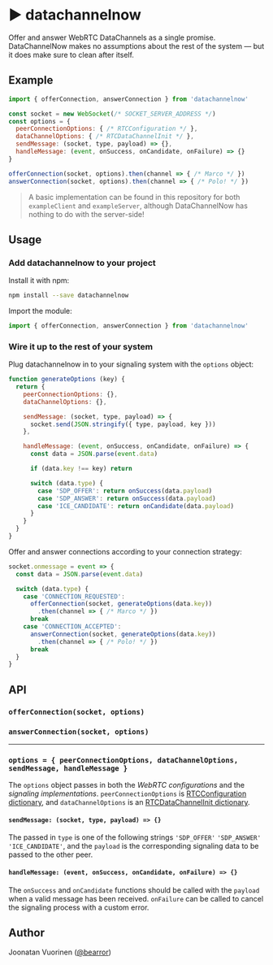 # ▶ datachannelnow

Offer and answer WebRTC DataChannels as a single promise. DataChannelNow makes no assumptions about the rest of the system — but it does make sure to clean after itself.

## Example

```js
import { offerConnection, answerConnection } from 'datachannelnow'

const socket = new WebSocket(/* SOCKET_SERVER_ADDRESS */)
const options = {
  peerConnectionOptions: { /* RTCConfiguration */ },
  dataChannelOptions: { /* RTCDataChannelInit */ },
  sendMessage: (socket, type, payload) => {},
  handleMessage: (event, onSuccess, onCandidate, onFailure) => {}
}

offerConnection(socket, options).then(channel => { /* Marco */ })
answerConnection(socket, options).then(channel => { /* Polo! */ })
```
> A basic implementation can be found in this repository for both `exampleClient` and `exampleServer`, although DataChannelNow has nothing to do with the server-side!

## Usage

### Add datachannelnow to your project

Install it with npm:
```bash
npm install --save datachannelnow
```

Import the module:
```js
import { offerConnection, answerConnection } from 'datachannelnow'
```

### Wire it up to the rest of your system

Plug datachannelnow in to your signaling system with the `options` object:
```js
function generateOptions (key) {
  return {
    peerConnectionOptions: {},
    dataChannelOptions: {},

    sendMessage: (socket, type, payload) => {
      socket.send(JSON.stringify({ type, payload, key }))
    },

    handleMessage: (event, onSuccess, onCandidate, onFailure) => {
      const data = JSON.parse(event.data)

      if (data.key !== key) return

      switch (data.type) {
        case 'SDP_OFFER': return onSuccess(data.payload)
        case 'SDP_ANSWER': return onSuccess(data.payload)
        case 'ICE_CANDIDATE': return onCandidate(data.payload)
      }
    }
  }
}
```

Offer and answer connections according to your connection strategy:
```js
socket.onmessage = event => {
  const data = JSON.parse(event.data)

  switch (data.type) {
    case 'CONNECTION_REQUESTED':
      offerConnection(socket, generateOptions(data.key))
        .then(channel => { /* Marco */ })
      break
    case 'CONNECTION_ACCEPTED':
      answerConnection(socket, generateOptions(data.key))
        .then(channel => { /* Polo! */ })
      break
  }
}
```

## API

### `offerConnection(socket, options)`

### `answerConnection(socket, options)`

---

### `options = { peerConnectionOptions, dataChannelOptions, sendMessage, handleMessage }`
The `options` object passes in both the *WebRTC configurations* and the *signaling implementations*. `peerConnectionOptions` is [RTCConfiguration dictionary](https://developer.mozilla.org/en-US/docs/Web/API/RTCPeerConnection/RTCPeerConnection#RTCConfiguration_dictionary), and `dataChannelOptions` is an [RTCDataChannelInit dictionary](https://developer.mozilla.org/en-US/docs/Web/API/RTCPeerConnection/createDataChannel#RTCDataChannelInit_dictionary).

#### `sendMessage: (socket, type, payload) => {}`
The passed in `type` is one of the following strings `'SDP_OFFER'` `'SDP_ANSWER'` `'ICE_CANDIDATE'`, and the `payload` is the corresponding signaling data to be passed to the other peer.

#### `handleMessage: (event, onSuccess, onCandidate, onFailure) => {}`
The `onSuccess` and `onCandidate` functions should be called with the `payload` when a valid message has been received. `onFailure` can be called to cancel the signaling process with a custom error.

## Author

Joonatan Vuorinen ([@bearror](https://twitter.com/bearror))
